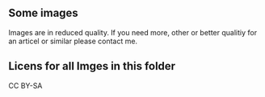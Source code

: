## Some images
Images are in reduced quality. 
If you need more, other or better qualitiy for an articel or similar please contact me. 

## Licens for all Imges in this folder
CC BY-SA